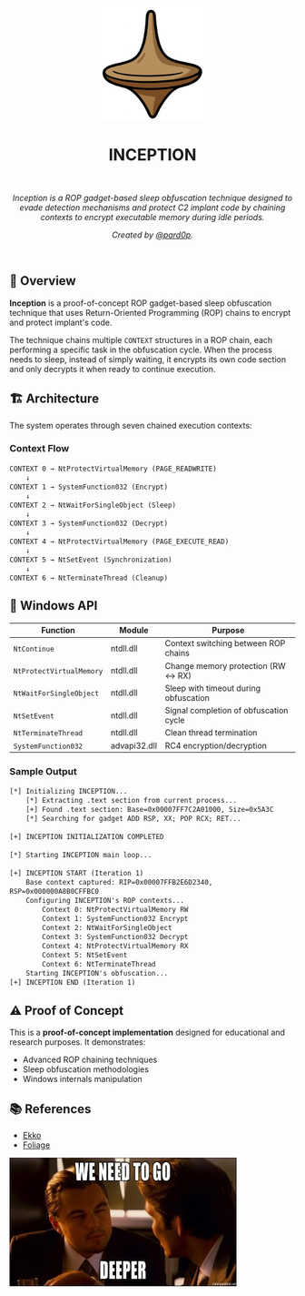 <div align="center">
  <img width="200px" src="./assets/logo.png" />
  <h1>INCEPTION</h1>
  <br/>
  <p><i>Inception is a ROP gadget-based sleep obfuscation technique designed to evade detection mechanisms and protect C2 implant code by chaining contexts to encrypt executable memory during idle periods.</i></p>
  <p><i>Created by <a href="https://github.com/pard0p">@pard0p</a>.</i></p>
  <br />
</div>

## 📖 Overview

**Inception** is a proof-of-concept ROP gadget-based sleep obfuscation technique that uses Return-Oriented Programming (ROP) chains to encrypt and protect implant's code.

The technique chains multiple `CONTEXT` structures in a ROP chain, each performing a specific task in the obfuscation cycle. When the process needs to sleep, instead of simply waiting, it encrypts its own code section and only decrypts it when ready to continue execution.

## 🏗️ Architecture

The system operates through seven chained execution contexts:

### Context Flow

```
CONTEXT 0 → NtProtectVirtualMemory (PAGE_READWRITE)
    ↓
CONTEXT 1 → SystemFunction032 (Encrypt)
    ↓
CONTEXT 2 → NtWaitForSingleObject (Sleep)
    ↓
CONTEXT 3 → SystemFunction032 (Decrypt)
    ↓
CONTEXT 4 → NtProtectVirtualMemory (PAGE_EXECUTE_READ)
    ↓
CONTEXT 5 → NtSetEvent (Synchronization)
    ↓
CONTEXT 6 → NtTerminateThread (Cleanup)
```

## 🔨 Windows API

| Function | Module | Purpose |
|----------|--------|---------|
| `NtContinue` | ntdll.dll | Context switching between ROP chains |
| `NtProtectVirtualMemory` | ntdll.dll | Change memory protection (RW ↔ RX) |
| `NtWaitForSingleObject` | ntdll.dll | Sleep with timeout during obfuscation |
| `NtSetEvent` | ntdll.dll | Signal completion of obfuscation cycle |
| `NtTerminateThread` | ntdll.dll | Clean thread termination |
| `SystemFunction032` | advapi32.dll | RC4 encryption/decryption |

### Sample Output
```
[*] Initializing INCEPTION...
    [*] Extracting .text section from current process...
    [+] Found .text section: Base=0x00007FF7C2A01000, Size=0x5A3C
    [*] Searching for gadget ADD RSP, XX; POP RCX; RET...

[+] INCEPTION INITIALIZATION COMPLETED

[*] Starting INCEPTION main loop...

[+] INCEPTION START (Iteration 1)
    Base context captured: RIP=0x00007FFB2E6D2340, RSP=0x000000A8B0CFFBC0
    Configuring INCEPTION's ROP contexts...
        Context 0: NtProtectVirtualMemory RW
        Context 1: SystemFunction032 Encrypt
        Context 2: NtWaitForSingleObject
        Context 3: SystemFunction032 Decrypt
        Context 4: NtProtectVirtualMemory RX
        Context 5: NtSetEvent
        Context 6: NtTerminateThread
    Starting INCEPTION's obfuscation...
[+] INCEPTION END (Iteration 1)
```

## ⚠️ Proof of Concept

This is a **proof-of-concept implementation** designed for educational and research purposes. It demonstrates:

- Advanced ROP chaining techniques
- Sleep obfuscation methodologies
- Windows internals manipulation

## 📚 References

- [Ekko](https://github.com/Cracked5pider/Ekko)
- [Foliage](https://github.com/y11en/FOLIAGE)

<img src="./assets/deeper.jpg" />